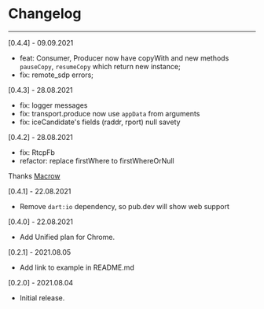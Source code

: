 # Changelog

--------------------------------------------
[0.4.4] - 09.09.2021

* feat: Consumer, Producer now have copyWith and new methods `pauseCopy`, `resumeCopy` which return new instance;
* fix: remote_sdp errors;

[0.4.3] - 28.08.2021

* fix: logger messages
* fix: transport.produce now use `appData` from arguments
* fix: iceCandidate's fields (raddr, rport) null savety 

[0.4.2] - 28.08.2021

* fix: RtcpFb
* refactor: replace firstWhere to firstWhereOrNull

Thanks [Macrow](https://github.com/Macrow)

[0.4.1] - 22.08.2021

* Remove `dart:io` dependency, so pub.dev will show web support

[0.4.0] - 22.08.2021

* Add Unified plan for Chrome.

[0.2.1] - 2021.08.05

* Add link to example in README.md

[0.2.0] - 2021.08.04

* Initial release.